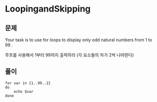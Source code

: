 # LoopingandSkipping

## 문제

Your task is to use for loops to display only odd natural numbers from  1 to 99 .

루프를 사용해서 1부터 99까지 출력하라
(각 요소들의 차가 2씩 나야한다)

## 풀이

```SH
for var in {1..99..2}
do
    echo $var
done
```